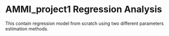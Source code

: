 # AMMI_project1 Regression Analysis
This contain regression model from scratch using two different parameters estimation methods. 

